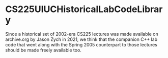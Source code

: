 # CS225UIUCHistoricalLabCodeLibrary
Since a historical set of 2002-era CS225 lectures was made available on archive.org by Jason Zych in 2021, we think that the companion C++ lab code that went along with the Spring 2005 counterpart to those lectures should be made freely available too.
